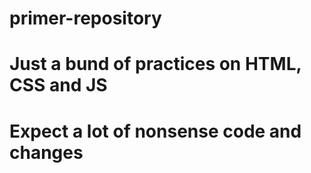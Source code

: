 # primer-repository
# Just a bund of practices on HTML, CSS and JS
# Expect a lot of nonsense code and changes
